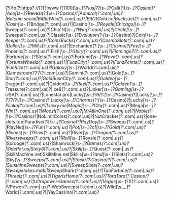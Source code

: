 (?i)\b(?:https?:\/\/)?(?:www\.)?(100[\s\-_\.]?Plus|7[\s\-_\.]?Cali(?:[\s\-_\.]?Casino)?|Ace[\s\-_\.]?Reveal(?:[\s\-_\.]?Casino)?|Admiral(?:\.com|\.us)?|Betcoin\.social|BitBetWin(?:\.com|\.us)?|BitOfGold\.cc|BucksJet(?:\.com|\.us)?|Cash[\s\-_\.]?Bridge(?:\.com|\.us)?|Casino[\s\-_\.]?Royale|Chicago[\s\-_\.]?Sweeps(?:\.com|\.us)?|Chip'N[\s\-_\.]?Win(?:\.com|\.us)?|Circle[\s\-_\.]?Sweeps(?:\.com|\.us)?|Classic[\s\-_\.]?Evolution(?:[\s\-_\.]?Casino)?|Coin[\s\-_\.]?Keeper(?:\.com|\.us)?|CoinsBucks(?:\.com|\.us)?|CosmoSlots(?:\.com|\.us)?|Dollar[\s\-_\.]?Mills(?:\.com|\.us)?|Enchanted(?:[\s\-_\.]?Casino)?|Fire[\s\-_\.]?Phoenix(?:\.com|\.us)?|Fish[\s\-_\.]?Glory(?:\.com|\.us)?|Flamingo7(?:\.com|\.us)?|Fortune[\s\-_\.]?Slots(?:\.com|\.us)?|Fortune[\s\-_\.]?Wave(?:\.com|\.us)?|FortuneWheelz(?:\.com|\.us)?|FunzCity(?:\.com|\.us)?|FunzPoints(?:\.com|\.us)?|FunRize(?:\.com|\.us)?|Galaxy[\s\-_\.]?World(?:\.com|\.us)?|Gamesroom777(?:\.com|\.us)?|Gemini(?:\.com|\.us)?|Gold[\s\-_\.]?Star(?:\.com|\.us)?|GoldRushCity(?:\.com|\.us)?|Golden[\s\-_\.]?Dragon(?:\.com|\.us)?|Golden[\s\-_\.]?Reel(?:\.com|\.us)?|Golden[\s\-_\.]?Treasure(?:\.com|\.us)?|Ice8(?:\.com|\.us)?|Joker[\s\-_\.]?Gaming[\s\-_\.]?USA(?:\.com|\.us)?|Lonestar\.pro|Lucky[\s\-_\.]?6(?:[\s\-_\.]?Casino)?|Lucky[\s\-_\.]?777(?:[\s\-_\.]?Casino)?|Lucky[\s\-_\.]?Charms(?:[\s\-_\.]?Casino)?|Lucky[\s\-_\.]?Plinko(?:\.com|\.us)?|Lucky\.me|Magic[\s\-_\.]?City(?:\.com|\.us)?|Mega[\s\-_\.]?Win(?:\.com|\.us)?|Moozi(?:\.com|\.us)?|MrAllInOne(?:\.com|\.us)?|Noble(?:[\s\-_\.]?Casino)?|NoLimitCoins(?:\.com|\.us)?|NutCracker(?:\.com|\.us)?|one-slots\.top|Paradise(?:[\s\-_\.]?Casino)?|PayDay[\s\-_\.]?Sweeps(?:\.com|\.us)?|PlayNet[\s\-_\.]?Fun(?:\.com|\.us)?|Pot[\s\-_\.]?of[\s\-_\.]?Gold(?:\.com|\.us)?|Riches[\s\-_\.]?Flow(?:\.com|\.us)?|River[\s\-_\.]?Dragon(?:\.com|\.us)?|Riversweeps(?:\.com|\.us)?|Roll[\s\-_\.]?Royale(?:\.com|\.us)?|Scrooge(?:\.com|\.us)?|Shamrock[\s\-_\.]?Games(?:\.com|\.us)?|SidePot\.us|Sixty6(?:\.com|\.us)?|Skill[\s\-_\.]?Quest(?:\.com|\.us)?|SkillMachine\.net|SkillMine\.net|Skills[\s\-_\.]?and[\s\-_\.]?Slots(?:\.com|\.us)?|Sky[\s\-_\.]?Sweeps(?:\.com|\.us)?|Stackr(?:Casino)?(?:\.com|\.us)?|SunshineSweeps(?:\.com|\.us)?|SweepSlots(?:\.com|\.us)?|Sweepstakes\.mobi|SweepShark(?:\.com|\.us)?|TaoFortune(?:\.com|\.us)?|Threelz(?:\.com|\.us)?|TigerIsHome(?:\.com|\.us)?|ToraTora(?:Casino)?(?:\.com|\.us)?|Ultrapower-Games(?:\.com|\.us)?|Vegas[\s\-_\.]?X(?:\.com|\.us)?|VPower(?:\.com|\.us)?|WebSweeps(?:\.com|\.us)?|Wild[\s\-_\.]?World(?:\.com|\.us)?)|YayCas}ino(?:\.com|\.us)?